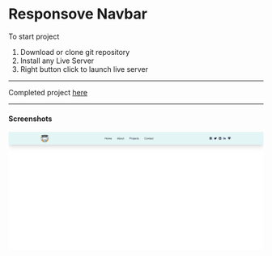 # Responsove Navbar

To start project

1. Download or clone git repository
2. Install any Live Server
3. Right button click to launch live server

---

Completed project [here](https://malinsp.github.io/navbar.github.io/)

---
#### Screenshots

![Navbar](project-4.png)
